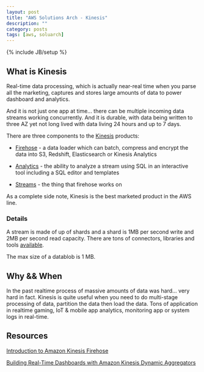 ```yaml
---
layout: post
title: "AWS Solutions Arch - Kinesis"
description: ""
category: posts
tags: [aws, soluarch]
---
```

{% include JB/setup %}


## What is Kinesis
Real-time data processing, which is actually near-real time when you parse all the marketing, captures and stores large amounts of data to power dashboard and analytics.

And it is not just one app at time... there can be multiple incoming data streams working concurrently. And it is durable, with data being written to three AZ yet not long lived with data living 24 hours and up to 7 days. 

There are three components to the [Kinesis](https://aws.amazon.com/kinesis/) products:

- [Firehose](https://aws.amazon.com/kinesis/firehose/) - a data loader which can batch, compress and encrypt the data into S3, Redshift, Elasticsearch or Kinesis Analytics

- [Analytics](https://aws.amazon.com/kinesis/analytics/) - the ability to analyze a stream using SQL in an interactive tool including a SQL editor and templates

- [Streams](https://aws.amazon.com/kinesis/streams/) - the thing that firehose works on

As a complete side note, Kinesis is the best marketed product in the AWS line. 

### Details
A stream is made of up of shards and a shard is 1MB per second write and 2MB per second read capacity. There are tons of connectors, libraries and tools [available](https://aws.amazon.com/kinesis/streams/developer-resources/). 

The max size of a datablob is 1 MB.

## Why && When
In the past realtime process of massive amounts of data was hard... very hard in fact.  Kinesis is quite useful when you need to do multi-stage processing of data, partition the data then load the data. Tons of application in realtime gaming, IoT & mobile app analytics, monitoring app or system logs in real-time.

## Resources

[Introduction to Amazon Kinesis Firehose](https://qwiklabs.com/focuses/2988) 

[Building Real-Time Dashboards with Amazon Kinesis Dynamic Aggregators](https://qwiklabs.com/focuses/2596)

